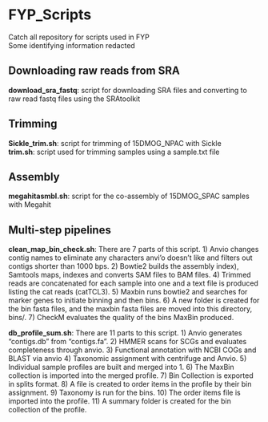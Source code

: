 # FYP_Scripts
Catch all repository for scripts used in FYP<br>
Some identifying information redacted 
## Downloading raw reads from SRA
**download_sra_fastq**: script for downloading SRA files and converting to raw read fastq files using the SRAtoolkit 
## Trimming 
**Sickle_trim.sh**: script for trimming of 15DMOG_NPAC with Sickle<br>
**trim.sh**: script used for trimming samples using a sample.txt file 
## Assembly 
**megahitasmbl.sh**: script for the co-assembly of 15DMOG_SPAC samples with Megahit
## Multi-step pipelines
**clean_map_bin_check.sh**: There are 7 parts of this script. 1) Anvio changes contig names to eliminate any characters anvi’o doesn’t like and filters out contigs shorter than 1000 bps. 2) Bowtie2 builds the assembly index), Samtools maps, indexes and converts SAM files to BAM files. 4) Trimmed reads are concatenated for each sample into one and a text file is produced listing the cat reads (catTCL3). 5) Maxbin runs bowtie2 and searches for marker genes to initiate binning and then bins. 6) A new folder is created for the bin fasta files, and the maxbin fasta files are moved into this directory, bins/. 7) CheckM evaluates the quality of the bins MaxBin produced.

**db_profile_sum.sh**: There are 11 parts to this script. 1) Anvio generates “contigs.db” from “contigs.fa”. 2) HMMER scans for SCGs and evaluates completeness through anvio. 3) Functional annotation with NCBI COGs and BLAST via anvio 4) Taxonomic assignment with centrifuge and Anvio. 5) Individual sample profiles are built and merged into 1. 6) The MaxBin collection is imported into the merged profile. 7) Bin Collection is exported in splits format. 8) A file is created to order items in the profile by their bin assignment. 9) Taxonomy is run for the bins. 10) The order items file is imported into the profile. 11) A summary folder is created for the bin collection of the profile.
